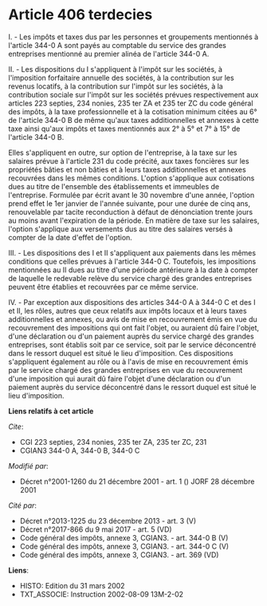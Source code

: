 # Article 406 terdecies

I. - Les impôts et taxes dus par les personnes et groupements mentionnés à l'article 344-0 A sont payés au comptable du
service des grandes entreprises mentionné au premier alinéa de l'article 344-0 A.

II. - Les dispositions du I s'appliquent à l'impôt sur les sociétés, à l'imposition forfaitaire annuelle des sociétés, à la
contribution sur les revenus locatifs, à la contribution sur l'impôt sur les sociétés, à la contribution sociale sur l'impôt
sur les sociétés prévues respectivement aux articles 223 septies, 234 nonies, 235 ter ZA et 235 ter ZC du code général des
impôts, à la taxe professionnelle et à la cotisation minimum citées au 6° de l'article 344-0 B de même qu'aux taxes
additionnelles et annexes à cette taxe ainsi qu'aux impôts et taxes mentionnés aux 2° à 5° et 7° à 15° de l'article 344-0 B.

Elles s'appliquent en outre, sur option de l'entreprise, à la taxe sur les salaires prévue à l'article 231 du code précité,
aux taxes foncières sur les propriétés bâties et non bâties et à leurs taxes additionnelles et annexes recouvrées dans les
mêmes conditions. L'option s'applique aux cotisations dues au titre de l'ensemble des établissements et immeubles de
l'entreprise. Formulée par écrit avant le 30 novembre d'une année, l'option prend effet le 1er janvier de l'année suivante,
pour une durée de cinq ans, renouvelable par tacite reconduction à défaut de dénonciation trente jours au moins avant
l'expiration de la période. En matière de taxe sur les salaires, l'option s'applique aux versements dus au titre des salaires
versés à compter de la date d'effet de l'option.

III. - Les dispositions des I et II s'appliquent aux paiements dans les mêmes conditions que celles prévues à l'article 344-0
C. Toutefois, les impositions mentionnées au II dues au titre d'une période antérieure à la date à compter de laquelle le
redevable relève du service chargé des grandes entreprises peuvent être établies et recouvrées par ce même service.

IV. - Par exception aux dispositions des articles 344-0 A à 344-0 C et des I et II, les rôles, autres que ceux relatifs aux
impôts locaux et à leurs taxes additionnelles et annexes, ou avis de mise en recouvrement émis en vue du recouvrement des
impositions qui ont fait l'objet, ou auraient dû faire l'objet, d'une déclaration ou d'un paiement auprès du service chargé
des grandes entreprises, sont établis soit par ce service, soit par le service déconcentré dans le ressort duquel est situé
le lieu d'imposition. Ces dispositions s'appliquent également au rôle ou à l'avis de mise en recouvrement émis par le service
chargé des grandes entreprises en vue du recouvrement d'une imposition qui aurait dû faire l'objet d'une déclaration ou d'un
paiement auprès du service déconcentré dans le ressort duquel est situé le lieu d'imposition.

**Liens relatifs à cet article**

_Cite_:

  - CGI 223 septies, 234 nonies, 235 ter ZA, 235 ter ZC, 231
  - CGIAN3 344-0 A, 344-0 B, 344-0 C

_Modifié par_:

  - Décret n°2001-1260 du 21 décembre 2001 - art. 1 () JORF 28 décembre 2001

_Cité par_:

  - Décret n°2013-1225 du 23 décembre 2013 - art. 3 (V)
  - Décret n°2017-866 du 9 mai 2017 - art. 5 (VD)
  - Code général des impôts, annexe 3, CGIAN3. - art. 344-0 B (V)
  - Code général des impôts, annexe 3, CGIAN3. - art. 344-0 C (V)
  - Code général des impôts, annexe 3, CGIAN3. - art. 369 (VD)

**Liens**:

  - HISTO: Edition du 31 mars 2002
  - TXT_ASSOCIE: Instruction 2002-08-09 13M-2-02
